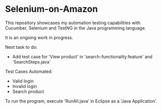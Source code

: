 # Selenium-on-Amazon
This repository showcases my automation testing capabilities with Cucumber, Selenium and TestNG in the Java programming language. 

It is an ongoing work in progress.

Next task to do: 
- Add test case for 'View product' in 'search-functionality.feature' and 'SearchSteps.java'

Test Cases Automated:
- Valid login
- Invalid login
- Search product

To run the program, execute 'RunAll.java' in Eclipse as a 'Java Application'.

